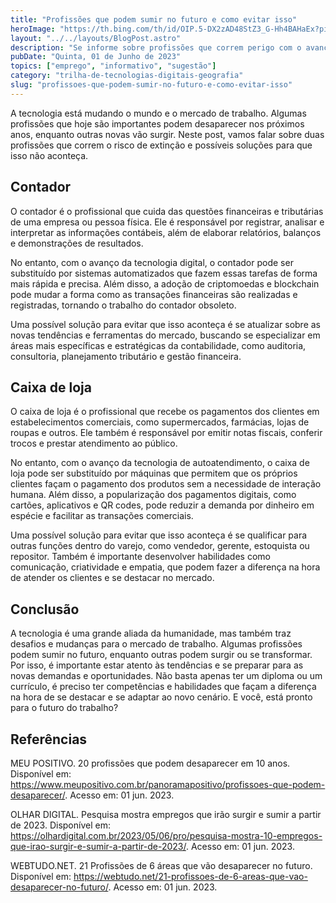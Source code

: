 ```yaml
---
title: "Profissões que podem sumir no futuro e como evitar isso"
heroImage: "https://th.bing.com/th/id/OIP.5-DX2zAD48StZ3_G-Hh4BAHaEx?pid=ImgDet&rs=1"
layout: "../../layouts/BlogPost.astro"
description: "Se informe sobre profissões que correm perigo com o avanço tecnológico e descubra formas de garantir o seu emprego"
pubDate: "Quinta, 01 de Junho de 2023"
topics: ["emprego", "informativo", "sugestão"]
category: "trilha-de-tecnologias-digitais-geografia"
slug: "profissoes-que-podem-sumir-no-futuro-e-como-evitar-isso"
---
```


A tecnologia está mudando o mundo e o mercado de trabalho. Algumas profissões que hoje são importantes podem desaparecer nos próximos anos, enquanto outras novas vão surgir. Neste post, vamos falar sobre duas profissões que correm o risco de extinção e possíveis soluções para que isso não aconteça.

## Contador

O contador é o profissional que cuida das questões financeiras e tributárias de uma empresa ou pessoa física. Ele é responsável por registrar, analisar e interpretar as informações contábeis, além de elaborar relatórios, balanços e demonstrações de resultados.

No entanto, com o avanço da tecnologia digital, o contador pode ser substituído por sistemas automatizados que fazem essas tarefas de forma mais rápida e precisa. Além disso, a adoção de criptomoedas e blockchain pode mudar a forma como as transações financeiras são realizadas e registradas, tornando o trabalho do contador obsoleto.

Uma possível solução para evitar que isso aconteça é se atualizar sobre as novas tendências e ferramentas do mercado, buscando se especializar em áreas mais específicas e estratégicas da contabilidade, como auditoria, consultoria, planejamento tributário e gestão financeira.

## Caixa de loja

O caixa de loja é o profissional que recebe os pagamentos dos clientes em estabelecimentos comerciais, como supermercados, farmácias, lojas de roupas e outros. Ele também é responsável por emitir notas fiscais, conferir trocos e prestar atendimento ao público.

No entanto, com o avanço da tecnologia de autoatendimento, o caixa de loja pode ser substituído por máquinas que permitem que os próprios clientes façam o pagamento dos produtos sem a necessidade de interação humana. Além disso, a popularização dos pagamentos digitais, como cartões, aplicativos e QR codes, pode reduzir a demanda por dinheiro em espécie e facilitar as transações comerciais.

Uma possível solução para evitar que isso aconteça é se qualificar para outras funções dentro do varejo, como vendedor, gerente, estoquista ou repositor. Também é importante desenvolver habilidades como comunicação, criatividade e empatia, que podem fazer a diferença na hora de atender os clientes e se destacar no mercado.

## Conclusão

A tecnologia é uma grande aliada da humanidade, mas também traz desafios e mudanças para o mercado de trabalho. Algumas profissões podem sumir no futuro, enquanto outras podem surgir ou se transformar. Por isso, é importante estar atento às tendências e se preparar para as novas demandas e oportunidades. Não basta apenas ter um diploma ou um currículo, é preciso ter competências e habilidades que façam a diferença na hora de se destacar e se adaptar ao novo cenário. E você, está pronto para o futuro do trabalho?

## Referências

MEU POSITIVO. 20 profissões que podem desaparecer em 10 anos. Disponível em: https://www.meupositivo.com.br/panoramapositivo/profissoes-que-podem-desaparecer/. Acesso em: 01 jun. 2023.

OLHAR DIGITAL. Pesquisa mostra empregos que irão surgir e sumir a partir de 2023. Disponível em: https://olhardigital.com.br/2023/05/06/pro/pesquisa-mostra-10-empregos-que-irao-surgir-e-sumir-a-partir-de-2023/. Acesso em: 01 jun. 2023.

WEBTUDO.NET. 21 Profissões de 6 áreas que vão desaparecer no futuro. Disponível em: https://webtudo.net/21-profissoes-de-6-areas-que-vao-desaparecer-no-futuro/. Acesso em: 01 jun. 2023.